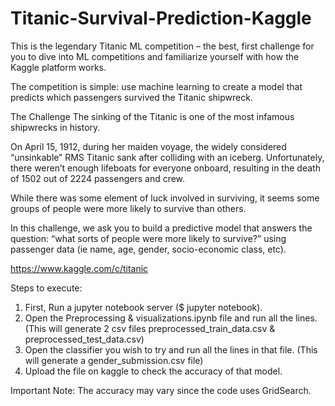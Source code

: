 # Titanic-Survival-Prediction-Kaggle

This is the legendary Titanic ML competition – the best, first challenge for you to dive into ML competitions and familiarize yourself with how the Kaggle platform works.

The competition is simple: use machine learning to create a model that predicts which passengers survived the Titanic shipwreck.

The Challenge
The sinking of the Titanic is one of the most infamous shipwrecks in history.

On April 15, 1912, during her maiden voyage, the widely considered “unsinkable” RMS Titanic sank after colliding with an iceberg. Unfortunately, there weren’t enough lifeboats for everyone onboard, resulting in the death of 1502 out of 2224 passengers and crew.

While there was some element of luck involved in surviving, it seems some groups of people were more likely to survive than others.

In this challenge, we ask you to build a predictive model that answers the question: “what sorts of people were more likely to survive?” using passenger data (ie name, age, gender, socio-economic class, etc).

https://www.kaggle.com/c/titanic

Steps to execute:

1. First, Run a jupyter notebook server ($ jupyter notebook).
2. Open the Preprocessing & visualizations.ipynb file and run all the lines. (This will generate 2 csv files preprocessed_train_data.csv & preprocessed_test_data.csv)
3. Open the classifier you wish to try and run all the lines in that file. (This will generate a gender_submission.csv file)
4. Upload the file on kaggle to check the accuracy of that model.

Important Note:
The accuracy may vary since the code uses GridSearch.
